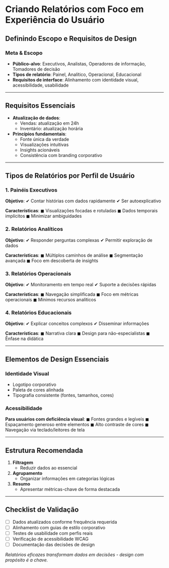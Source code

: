 # Criando Relatórios com Foco em Experiência do Usuário

## Definindo Escopo e Requisitos de Design

### Meta & Escopo

- **Público-alvo**: Executivos, Analistas, Operadores de informação, Tomadores de decisão
- **Tipos de relatório**: Painel, Analítico, Operacional, Educacional
- **Requisitos de interface**: Alinhamento com identidade visual, acessibilidade, usabilidade

---

## Requisitos Essenciais

- **Atualização de dados**:
  - Vendas: atualização em 24h
  - Inventário: atualização horária
- **Princípios fundamentais**:
  - Fonte única da verdade
  - Visualizações intuitivas
  - Insights acionáveis
  - Consistência com branding corporativo

---

## Tipos de Relatórios por Perfil de Usuário

### 1. Painéis Executivos

**Objetivo**:
✔ Contar histórias com dados rapidamente
✔ Ser autoexplicativo

**Características**:
◼ Visualizações focadas e rotuladas
◼ Dados temporais implícitos
◼ Minimizar ambiguidades

### 2. Relatórios Analíticos

**Objetivo**:
✔ Responder perguntas complexas
✔ Permitir exploração de dados

**Características**:
◼ Múltiplos caminhos de análise
◼ Segmentação avançada
◼ Foco em descoberta de insights

### 3. Relatórios Operacionais

**Objetivo**:
✔ Monitoramento em tempo real
✔ Suporte a decisões rápidas

**Características**:
◼ Navegação simplificada
◼ Foco em métricas operacionais
◼ Mínimos recursos analíticos

### 4. Relatórios Educacionais

**Objetivo**:
✔ Explicar conceitos complexos
✔ Disseminar informações

**Características**:
◼ Narrativa clara
◼ Design para não-especialistas
◼ Ênfase na didática

---

## Elementos de Design Essenciais

### Identidade Visual

- Logotipo corporativo
- Paleta de cores alinhada
- Tipografia consistente (fontes, tamanhos, cores)

### Acessibilidade

**Para usuários com deficiência visual**:
◼ Fontes grandes e legíveis
◼ Espaçamento generoso entre elementos
◼ Alto contraste de cores
◼ Navegação via teclado/leitores de tela

---

## Estrutura Recomendada

1. **Filtragem**
   - Reduzir dados ao essencial
2. **Agrupamento**
   - Organizar informações em categorias lógicas
3. **Resumo**
   - Apresentar métricas-chave de forma destacada

---

## Checklist de Validação

- [ ] Dados atualizados conforme frequência requerida
- [ ] Alinhamento com guias de estilo corporativo
- [ ] Testes de usabilidade com perfis reais
- [ ] Verificação de acessibilidade WCAG
- [ ] Documentação das decisões de design

_Relatórios eficazes transformam dados em decisões - design com propósito é a chave._
